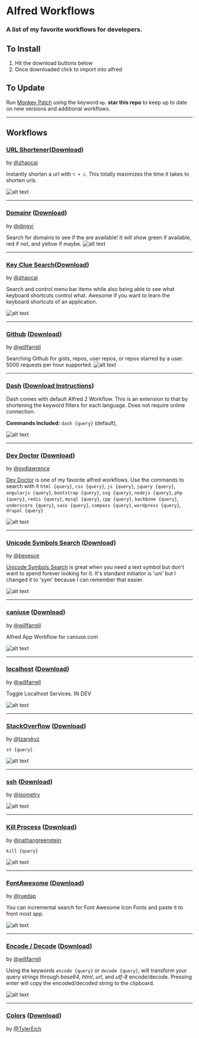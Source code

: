 # Alfred Workflows
### A list of my favorite workflows for developers.

## To Install
1. Hit the download buttons below
2. Once downloaded click to import into alfred

## To Update
Run [Monkey Patch](https://github.com/BenziAhamed/monkeypatch-alfred) using the keyword `mp`. **star this repo** to keep up to date on new versions and additional workflows.

* * *

## Workflows

### [URL Shortener](https://github.com/alex-cory/alfred-workflows/)([Download](https://github.com/alex-cory/alfred-workflows/raw/master/URL-Shortener/Shorten%20URL.alfredworkflow))

by [@zhaocai](https://github.com/zhaocai)

Instantly shorten a url with `⌥ + c`.  This totally maximizes the time it takes to shorten urls.

![alt text][url shortener]

* * *

### [Domainr](https://github.com/dingyi/Alfred-Workflows) ([Download](https://github.com/dingyi/Alfred-Workflows/raw/master/Domainr/Domainr.alfredworkflow))
by [@dingyi](https://github.com/dingyi)

Search for domains to see if the are available! It will show green if available, red if not, and yellow if maybe.
![alt text][domainr]

* * *

### [Key Clue Search](https://github.com/zhaocai/alfred2-keylue-workflow)([Download](https://github.com/zhaocai/alfred2-keylue-workflow/archive/master.zip))

by [@zhaocai](https://github.com/zhaocai)

Search and control menu bar items while also being able to see what keyboard shortcuts control what.  Awesome if you want to learn the keyboard shortcuts of an application.

![alt text][key clue]

* * *

### [Github](https://github.com/willfarrell/alfred-github-workflow) ([Download](https://raw.github.com/willfarrell/alfred-github-workflow/master/Github.alfredworkflow))
by [@willfarrell](https://github.com/willfarrell)

Searching Github for gists, repos, user repos, or repos starred by a user. 5000 requests per hour supported.
![alt text][github]

* * *

### [Dash](http://kapeli.com/) ([Download Instructions](http://www.alfredforum.com/topic/1919-dash-documentation-for-80-apis/))

Dash comes with default Alfred 2 Workflow. This is an extension to that by shortening the keyword filters for each language. Does not require online connection.

**Commands Included:** `dash {query}` (default), 

![alt text][dash]

* * *

### [Dev Doctor]() ([Download](https://github.com/sydlawrence/alfred-dev-doctor/archive/master.zip))

by [@sydlawrence](https://github.com/sydlawrence)

[Dev Doctor](http://wemakeawesomesh.it/alfred-dev-doctor/) is one of my favorite alfred workflows.  Use the commands to search with it `html {query}`, `css {query}`, `js {query}`, `jquery {query}`, `angularjs {query}`, `bootstrap {query}`, `svg {query}`, `nodejs {query}`, `php {query}`, `redis {query}`, `mysql {query}`, `cpp {query}`, `backbone {query}`, `underscore {query}`, `sass {query}`, `compass {query}`, `wordpress {query}`, `drupal {query}`

![alt text][Dev Doctor]

* * *

### [Unicode Symbols Search]() ([Download](https://github.com/bevesce/unicode-symbols-search/raw/master/Symbols.alfredworkflow))

by [@bevesce](https://github.com/bevesce)

[Unicode Symbols Search](https://github.com/bevesce/unicode-symbols-search) is great when you need a text symbol but don't want to spend forever looking for it.  It's standard initiatior is 'uni' but I changed it to 'sym' because I can remember that easier.

![alt text][symbols]

* * *

### [caniuse](https://github.com/willfarrell/alfred-caniuse-workflow) ([Download](https://raw.github.com/willfarrell/alfred-caniuse-workflow/master/caniuse.alfredworkflow))
by [@willfarrell](https://github.com/willfarrell)

Alfred App Workflow for caniuse.com

![alt text][caniuse]

* * *

### [localhost](https://github.com/willfarrell/alfred-localhost-workflow) ([Download](https://raw.github.com/willfarrell/alfred-localhost-workflow/master/localhost.alfredworkflow))
by [@willfarrell](https://github.com/willfarrell)

Toggle Localhost Services. IN DEV

![alt text][localhost]

* * *

### [StackOverflow](https://github.com/tzarskyz/Alfred-1) ([Download](https://github.com/tzarskyz/Alfred-1/blob/master/stackoverflow.alfredworkflow?raw=true))
by [@tzarskyz](https://github.com/tzarskyz)

`st {query}`

![alt text][st]

* * *

### [ssh](https://github.com/isometry/alfredworkflows/tree/master/net.isometry.alfred.ssh) ([Download](https://raw.github.com/isometry/alfredworkflows/master/ssh.alfredworkflow))
by [@isometry](https://github.com/isometry)

![alt text][ssh]

* * *

### [Kill Process](https://github.com/nathangreenstein/alfred-process-killer) ([Download](https://github.com/nathangreenstein/alfred-process-killer/raw/master/Kill%20Process.alfredworkflow))
by [@nathangreenstein](https://github.com/nathangreenstein)

`kill {query}`

![alt text][kill]

* * *

### [FontAwesome](https://github.com/ruedap/alfred2-font-awesome-workflow) ([Download](https://raw.github.com/ruedap/alfred2-font-awesome-workflow/master/Font%20Awesome.alfredworkflow))
by [@ruedap](https://github.com/ruedap)

You can incremental search for Font Awesome Icon Fonts and paste it to front most app.

![alt text][fontawesome]

* * *

### [Encode / Decode](https://github.com/willfarrell/alfred-encode-decode-workflow) ([Download](https://raw.github.com/willfarrell/alfred-encode-decode-workflow/master/encode-decode.alfredworkflow))
by [@willfarrell](https://github.com/willfarrell)

Using the keywords `encode {query}` or `decode {query}`, will transform your query strings through *base64*, *html*, *url*, and *utf-8* encode/decode. Pressing enter will copy the encoded/decoded string to the clipboard.

![alt text][encode]

* * *

### [Colors](https://github.com/TylerEich/Alfred-Extras) ([Download](https://github.com/TylerEich/Alfred-Extras/blob/master/Workflows/Colors.alfredworkflow))
by [@TylerEich](https://github.com/TylerEich)

[url shortener]: https://raw.githubusercontent.com/alex-cory/alfred-workflows/master/URL-Shortener/url-shortener.gif "Sample result"
[key clue]: http://imageshack.us/a/img208/2158/w36.gif "Sample result"
[share]: http://goo.gl/iityYs "Sample result"
[Dev Doctor]: http://imageshack.us/a/img843/209/xly.gif "Sample result"
[domainr]: https://raw.githubusercontent.com/alex-cory/alfred-workflows/master/alfred-workflows.png "Sample result"
[caniuse]: https://raw.github.com/willfarrell/alfred-caniuse-workflow/master/screenshots/caniuse-browser.png "Sample result"
[dash]: http://imageshack.us/a/img827/9299/1iqm.png  "Sample result"
[encode]: https://raw.github.com/willfarrell/alfred-encode-decode-workflow/master/screenshots/encode.png  "Sample result"
[symbols]:http://imageshack.us/a/img837/6348/vqkk.gif
[fontawesome]: http://gifzo.net/ZqCN4wKUcq.gif "Sample result"
[github]: https://raw.github.com/willfarrell/alfred-github-workflow/master/screenshots/my.png "Sample result"
[localhost]: https://raw.github.com/willfarrell/alfred-localhost-workflow/master/screenshots/apache.png "Sample result"
[kill]: https://github.com/nathangreenstein/alfred-process-killer/raw/master/screenshot1.png "Sample kill result"
[pkgman]: https://raw.github.com/willfarrell/alfred-pkgman-workflow/master/screenshots/npm.png "Sample result"
[ssh]: https://raw.github.com/isometry/alfredworkflows/master/screenshots/ssh_user@local.png "Sample ssh result"
[st]: https://github-camo.global.ssl.fastly.net/a5d8023b27bf15d503db5768220b6e779465ecd3/687474703a2f2f3768326f2e636f6d2f6173736574732f696d672f736f616c667265642f736f616c66726564322e706e67 "Sample StackOverflow result"




